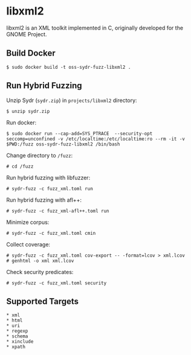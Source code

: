 # libxml2

libxml2 is an XML toolkit implemented in C, originally developed for the GNOME Project.

## Build Docker

    $ sudo docker build -t oss-sydr-fuzz-libxml2 .

## Run Hybrid Fuzzing

Unzip Sydr (`sydr.zip`) in `projects/libxml2` directory:

    $ unzip sydr.zip

Run docker:

    $ sudo docker run --cap-add=SYS_PTRACE  --security-opt seccomp=unconfined -v /etc/localtime:/etc/localtime:ro --rm -it -v $PWD:/fuzz oss-sydr-fuzz-libxml2 /bin/bash

Change directory to `/fuzz`:

    # cd /fuzz

Run hybrid fuzzing with libfuzzer:

    # sydr-fuzz -c fuzz_xml.toml run

Run hybrid fuzzing with afl++:

    # sydr-fuzz -c fuzz_xml-afl++.toml run

Minimize corpus:

    # sydr-fuzz -c fuzz_xml.toml cmin

Collect coverage:

    # sydr-fuzz -c fuzz_xml.toml cov-export -- -format=lcov > xml.lcov
    # genhtml -o xml xml.lcov

Check security predicates:

    # sydr-fuzz -c fuzz_xml.toml security

## Supported Targets

    * xml
    * html
    * uri
    * regexp
    * schema
    * xinclude
    * xpath